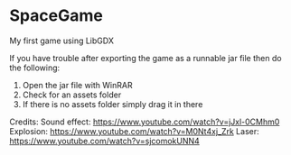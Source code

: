 # SpaceGame
My first game using LibGDX

If you have trouble after exporting the game as a runnable jar file then do the following:
1. Open the jar file with WinRAR
2. Check for an assets folder
3. If there is no assets folder simply drag it in there

Credits:
Sound effect:
https://www.youtube.com/watch?v=jJxl-0CMhm0
Explosion:
https://www.youtube.com/watch?v=M0Nt4xj_Zrk
Laser:
https://www.youtube.com/watch?v=sjcomokUNN4
